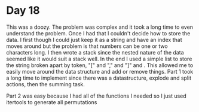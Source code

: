 # Day 18

This was a doozy. The problem was complex and it took a long time to even understand the problem. Once I had that I couldn't decide how to store the data. I first though I could just keep it as a string and have an index that moves around but the problem is that numbers can be one or two characters long. I then wrote a stack since the nested nature of the data seemed like it would suit a stack well. In the end I used a simple list to store the string broken apart by token, "[" and "," and "]" and <number>. This allowed me to easily move around the data structure and add or remove things. Part 1 took a long time to implement since there was a datastructure, explode and split actions, then the summing task.

Part 2 was easy because I had all of the functions I needed so I just used itertools to generate all permutations